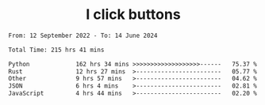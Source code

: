 <h1 align="center">
I click buttons
</h1>

<!--START_SECTION:waka-->

```txt
From: 12 September 2022 - To: 14 June 2024

Total Time: 215 hrs 41 mins

Python             162 hrs 34 mins >>>>>>>>>>>>>>>>>>>------   75.37 %
Rust               12 hrs 27 mins  >------------------------   05.77 %
Other              9 hrs 57 mins   >------------------------   04.62 %
JSON               6 hrs 4 mins    >------------------------   02.81 %
JavaScript         4 hrs 44 mins   >------------------------   02.20 %
```

<!--END_SECTION:waka-->
